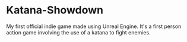 # Katana-Showdown
My first official indie game made using Unreal Engine. It's a first person action game involving the use of a katana to fight enemies.

